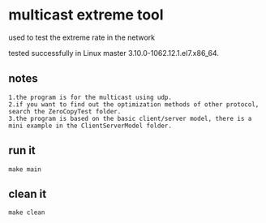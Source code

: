 # multicast extreme tool

used to test the extreme rate in the network

tested successfully in Linux master 3.10.0-1062.12.1.el7.x86_64.

## notes

    1.the program is for the multicast using udp.
    2.if you want to find out the optimization methods of other protocol, search the ZeroCopyTest folder.
    3.the program is based on the basic client/server model, there is a mini example in the ClientServerModel folder.

## run it

    make main

## clean it

    make clean

